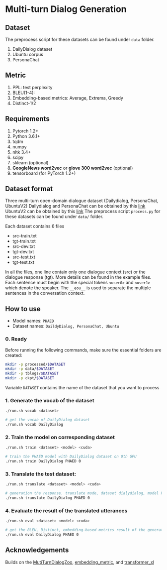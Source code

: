 # Multi-turn Dialog  Generation


## Dataset 
The preprocess script for these datasets can be found under `data` folder.
1. DailyDialog dataset
2. Ubuntu corpus
5. PersonaChat

## Metric
1. PPL: test perplexity
2. BLEU(1-4):  
3. Embedding-based metrics: Average, Extrema, Greedy  
4. Distinct-1/2


## Requirements
1. Pytorch 1.2+  
2. Python 3.6.1+
3. tqdm
4. numpy
5. nltk 3.4+
6. scipy
7. sklearn (optional)
9. **GoogleNews word2vec** or **glove 300 word2vec** (optional)
10. tensorboard (for PyTorch 1.2+)

## Dataset format
Three multi-turn open-domain dialogue dataset (Dailydialog, PersonaChat, UbuntuV2) 
Dailydialog and PersonaChat can be obtained by this [link](https://github.com/ZihaoW123/PHAED/raw/main/data/data.zip)
UbuntuV2 can be obtained by this [link](https://github.com/rkadlec/ubuntu-ranking-dataset-creator)
The preprocess script `process.py` for these datasets can be found under `data/` folder.

Each dataset contains 6 files
* src-train.txt
* tgt-train.txt
* src-dev.txt
* tgt-dev.txt
* src-test.txt
* tgt-test.txt

In all the files, one line contain only one dialogue context (src) or the dialogue response (tgt).
More details can be found in the example files. Each sentence must begin with the special tokens `<user0>` and `<user1>` which denote the speaker.
The `__eou__` is used to separate the multiple sentences in the conversation context.


## How to use

* Model names: `PHAED`
* Dataset names: `DaildyDialog, PersonaChat, Ubuntu`

### 0. Ready
Before running the following commands, make sure the essential folders are created:
```bash
mkdir -p processed/$DATASET
mkdir -p data/$DATASET
mkdir -p tblogs/$DATASET
mkdir -p ckpt/$DATASET
```

Variable `DATASET` contains the name of the dataset that you want to process


### 1. Generate the vocab of the dataset

```bash
./run.sh vocab <dataset>
```

```bash
# get the vocab of DailyDialog dataset
./run.sh vocab DailyDialog
```

### 2. Train the model on corresponding dataset

```bash
./run.sh train <dataset> <model> <cuda>
```

```bash
# train the PHAED model with DailyDialog dataset on 0th GPU
./run.sh train DailyDialog PHAED 0
```

### 3. Translate the test dataset:

```bash
./run.sh translate <dataset> <model> <cuda>
```

```bash
# generation the response. translate mode, dataset dialydialog, model PHAED on 0th GPU
./run.sh translate DailyDialog PHAED 0
```
 

### 4. Evaluate the result of the translated utterances

```bash
./run.sh eval <dataset> <model> <cuda>
```
 
```bash
# get the BLEU, Distinct, embedding-based metrics result of the generated sentences on 0th GPU
./run.sh eval DailyDialog PHAED 0
```

## Acknowledgements
Builds on the [MutiTurnDialogZoo](https://github.com/gmftbyGMFTBY/MultiTurnDialogZoo),  [embedding_metric](https://github.com/lipiji/dialogue-hred-vhred/blob/master/utils/embedding_metric.py),  and [transformer_xl](https://github.com/kimiyoung/transformer-xl)
